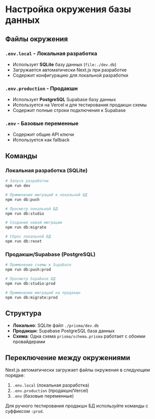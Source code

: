 # Настройка окружения базы данных

## Файлы окружения

### `.env.local` - Локальная разработка
- Использует **SQLite** базу данных (`file:./dev.db`)
- Загружается автоматически Next.js при разработке
- Содержит конфигурацию для локальной разработки

### `.env.production` - Продакшн
- Использует **PostgreSQL** Supabase базу данных
- Используется на Vercel и для тестирования продакшн схемы
- Содержит полные строки подключения к Supabase

### `.env` - Базовые переменные
- Содержит общие API ключи
- Используется как fallback

## Команды

### Локальная разработка (SQLite)
```bash
# Запуск разработки
npm run dev

# Применение миграций к локальной БД
npm run db:push

# Просмотр локальной БД
npm run db:studio

# Создание новой миграции
npm run db:migrate

# Сброс локальной БД
npm run db:reset
```

### Продакшн/Supabase (PostgreSQL)
```bash
# Применение схемы к Supabase
npm run db:push:prod

# Просмотр Supabase БД
npm run db:studio:prod

# Применение миграций на продакшн
npm run db:migrate:prod
```

## Структура

- **Локально**: SQLite файл `./prisma/dev.db`
- **Продакшн**: Supabase PostgreSQL база данных
- **Схема**: Одна схема `prisma/schema.prisma` работает с обоими провайдерами

## Переключение между окружениями

Next.js автоматически загружает файлы окружения в следующем порядке:
1. `.env.local` (локальная разработка)
2. `.env.production` (продакшн/Vercel)
3. `.env` (базовые переменные)

Для ручного тестирования продакшн БД используйте команды с суффиксом `:prod`.
